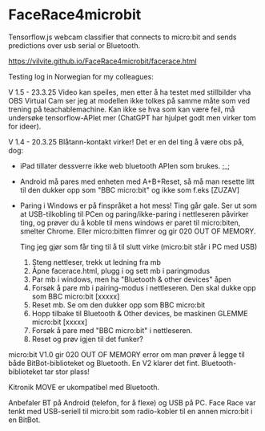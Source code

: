 # FaceRace4microbit
Tensorflow.js webcam classifier that connects to micro:bit and sends predictions over usb serial or Bluetooth.


https://vilvite.github.io/FaceRace4microbit/facerace.html

Testing log in Norwegian for my colleagues:

V 1.5 - 23.3.25
Video kan speiles, men etter å ha testet med stillbilder vha OBS Virtual Cam ser jeg at modellen ikke tolkes på samme måte som ved trening på teachablemachine. Kan ikke se hva som kan være feil, må undersøke tensorflow-APIet mer (ChatGPT har hjulpet godt men virker tom for ideer).

V 1.4 - 20.3.25
Blåtann-kontakt virker! Det er en del ting å være obs på, dog:

 - iPad tillater dessverre ikke web bluetooth APIen som brukes. ;_;
 - Android må pares med enheten med A+B+Reset, så må man resette litt til den dukker opp som "BBC micro:bit" og ikke som f.eks [ZUZAV] 
 - Paring i Windows er på finspråket a hot mess! Ting går gale. Ser ut som at USB-tilkobling til PCen og paring/ikke-paring i nettleseren påvirker ting, og prøver du å koble til mens windows er paret til micro:biten, smelter Chrome. Eller micro:bitten flimrer og gir 020 OUT OF MEMORY.

   Ting jeg gjør som får ting til å til slutt virke (micro:bit står i PC med USB)
    1) Steng nettleser, trekk ut ledning fra mb
    2) Åpne facerace.html, plugg i og sett mb i paringmodus
    3) Par mb i windows, men ha "Bluetooth & other devices" åpen
    4) Forsøk å pare mb i pairing-modus i nettleseren. Den skal dukke opp som BBC micro:bit [xxxxx]
    5) Reset mb. Se om den dukker opp som BBC micro:bit
    6) Hopp tilbake til Bluetooth & Other devices, be maskinen GLEMME micro:bit [xxxxx]
    7) Forsøk å pare med "BBC micro:bit" i nettleseren.
    8) Reset og prøv igjen til det funker?

micro:bit V1.0 gir 020 OUT OF MEMORY error om man prøver å legge til både BitBot-biblioteket og Bluetooth. En V2 klarer det fint. Bluetooth-biblioteket tar stor plass!

Kitronik MOVE er ukompatibel med Bluetooth.

Anbefaler BT på Android (telefon, for å flexe) og USB på PC. Face Race var tenkt med USB-seriell til micro:bit som radio-kobler til en annen micro:bit i en BitBot.

